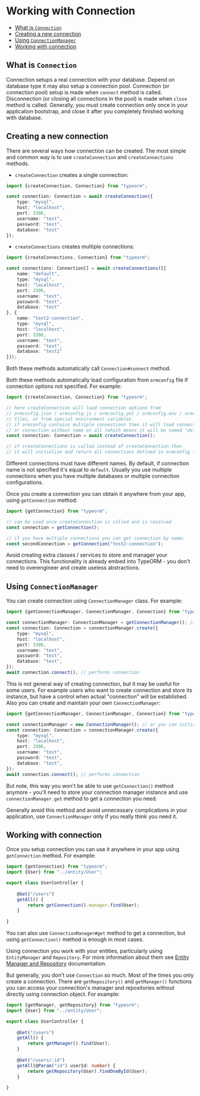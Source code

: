 # Working with Connection

* [What is `Connection`](#what-is-connection)
* [Creating a new connection](#creating-a-new-connection)
* [Using `ConnectionManager`](#using-connectionmanager)
* [Working with connection](#working-with-connection-1)
    
## What is `Connection`

Connection setups a real connection with your database.
Depend on database type it may also setup a connection pool. 
Connection (or connection pool) setup is made when `connect` method is called.
Disconnection (or closing all connections in the pool) is made when `close` method is called.
Generally, you must create connection only once in your application bootstrap,
and close it after you completely finished working with database.

## Creating a new connection

There are several ways how connection can be created. 
The most simple and common way is to use `createConnection` and `createConnections` methods.

* `createConnection` creates a single connection:

```typescript
import {createConnection, Connection} from "typeorm";

const connection: Connection = await createConnection({
    type: "mysql",
    host: "localhost",
    port: 3306,
    username: "test",
    password: "test",
    database: "test"
});
```

* `createConnections` creates multiple connections:

```typescript
import {createConnections, Connection} from "typeorm";

const connections: Connection[] = await createConnections([{
    name: "default",
    type: "mysql",
    host: "localhost",
    port: 3306,
    username: "test",
    password: "test",
    database: "test"
}, {
    name: "test2-connection",
    type: "mysql",
    host: "localhost",
    port: 3306,
    username: "test",
    password: "test",
    database: "test2"
}]);
```

Both these methods automatically call `Connection#connect` method.

Both these methods automatically load configuration from `ormconfig` file if connection options not specified.
For example:

```typescript
import {createConnection, Connection} from "typeorm";

// here createConnection will load connection options from
// ormconfig.json / ormconfig.js / ormconfig.yml / ormconfig.env / ormconfig.xml
// files, or from special environment variables
// if ormconfig contains multiple connections then it will load connection named "default" 
// or connection without name at all (which means it will be named "default" by default)
const connection: Connection = await createConnection();

// if createConnections is called instead of createConnection then 
// it will initialize and return all connections defined in ormconfig file
```

Different connections must have different names.
By default, if connection name is not specified it's equal to `default`.
Usually you use multiple connections when you have multiple databases or multiple connection configurations.

Once you create a connection you can obtain it anywhere from your app, using `getConnection` method:

```typescript
import {getConnection} from "typeorm";

// can be used once createConnection is called and is resolved
const connection = getConnection();

// if you have multiple connections you can get connection by name:
const secondConnection = getConnection("test2-connection");
```

Avoid creating extra classes / services to store and manager your connections.
This functionality is already embed into TypeORM - 
you don't need to overengineer and create useless abstractions.

## Using `ConnectionManager`

You can create connection using `ConnectionManager` class. For example:

```typescript
import {getConnectionManager, ConnectionManager, Connection} from "typeorm";

const connectionManager: ConnectionManager = getConnectionManager(); // or you can initialize your own connection manager like this: new ConnectionManager()
const connection: Connection = connectionManager.create({
    type: "mysql",
    host: "localhost",
    port: 3306,
    username: "test",
    password: "test",
    database: "test",
});
await connection.connect(); // performs connection
```

This is not general way of creating connection, but it may be useful for some users.
For example users who want to create connection and store its instance, 
but have a control when actual "connection" will be established.
Also you can create and maintain your own `ConnectionManager`:

```typescript
import {getConnectionManager, ConnectionManager, Connection} from "typeorm";

const connectionManager = new ConnectionManager(); // or you can initialize your own connection manager like this: new ConnectionManager()
const connection: Connection = connectionManager.create({
    type: "mysql",
    host: "localhost",
    port: 3306,
    username: "test",
    password: "test",
    database: "test",
});
await connection.connect(); // performs connection
```

But note, this way you won't be able to use `getConnection()` method anymore - 
you'll need to store your connection manager instance and use `connectionManager.get` method to get a connection you need.

Generally avoid this method and avoid unnecessary complications in your application,
use `ConnectionManager` only if you really think you need it.

## Working with connection

Once you setup connection you can use it anywhere in your app using `getConnection` method.
For example:

```typescript
import {getConnection} from "typeorm";
import {User} from "../entity/User";

export class UserController {
    
    @Get("/users")
    getAll() {
        return getConnection().manager.find(User);
    }
    
}
```

You can also use `ConnectionManager#get` method to get a connection,
but using `getConnection()` method is enough in most cases.

Using connection you work with your entities, particularly using `EntityManager` and `Repository`.
For more information about them see [Entity Manager and Repository](what-is-entity-manager.md) documentation.

But generally, you don't use `Connection` so much. 
Most of the times you only create a connection.
There are `getRepository()` and `getManager()` functions
you can access your connection's manager and repositories without directly using connection object.
For example:

```typescript
import {getManager, getRepository} from "typeorm";
import {User} from "../entity/User";

export class UserController {
    
    @Get("/users")
    getAll() {
        return getManager().find(User);
    }
    
    @Get("/users/:id")
    getAll(@Param("id") userId: number) {
        return getRepository(User).findOneById(User);
    }
    
}
```